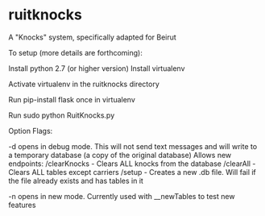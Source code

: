 ruitknocks
==========

A "Knocks" system, specifically adapted for Beirut

To setup (more details are forthcoming):

Install python 2.7 (or higher version)
Install virtualenv

Activate virtualenv in the ruitknocks directory

Run pip-install flask once in virtualenv

Run sudo python RuitKnocks.py

Option Flags:

-d opens in debug mode. This will not send text messages and will write to a temporary database (a copy of the original database)
Allows new endpoints:
/clearKnocks - Clears ALL knocks from the database
/clearAll - Clears ALL tables except carriers
/setup - Creates a new .db file. Will fail if the file already exists and has tables in it

-n opens in new mode. Currently used with __newTables to test new features